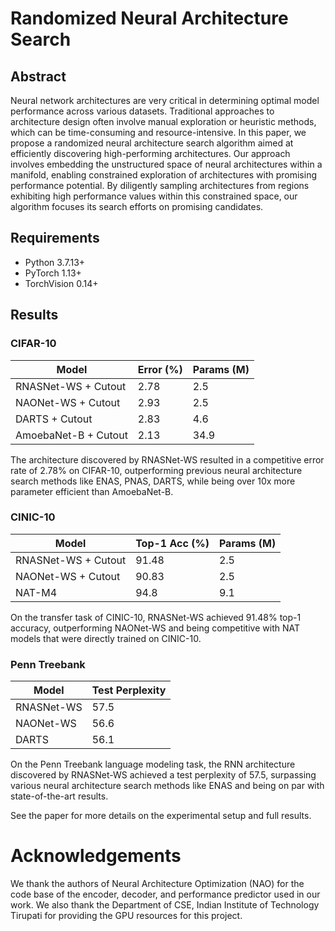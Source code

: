 # Randomized Neural Architecture Search

## Abstract 
Neural network architectures are very critical in determining optimal model performance across various datasets. Traditional approaches to architecture design often involve manual exploration or heuristic methods, which can be time-consuming and resource-intensive. In this paper, we propose a randomized neural architecture search algorithm aimed at efficiently discovering high-performing architectures. Our approach involves embedding the unstructured space of neural architectures within a manifold, enabling constrained exploration of architectures with promising performance potential. By diligently sampling architectures from regions exhibiting high performance values within this constrained space, our algorithm focuses its search efforts on promising candidates.

## Requirements
* Python 3.7.13+
* PyTorch 1.13+
* TorchVision 0.14+





## Results
### CIFAR-10

| Model | Error (%) | Params (M) |
|-------|-----------|------------|
| RNASNet-WS + Cutout | 2.78 | 2.5 |  
| NAONet-WS + Cutout | 2.93 | 2.5 |
| DARTS + Cutout | 2.83 | 4.6 |
| AmoebaNet-B + Cutout | 2.13 | 34.9 |

The architecture discovered by RNASNet-WS resulted in a competitive error rate of 2.78% on CIFAR-10, outperforming previous neural architecture search methods like ENAS, PNAS, DARTS, while being over 10x more parameter efficient than AmoebaNet-B.

### CINIC-10 

| Model | Top-1 Acc (%) | Params (M) |
|-------|----------------|------------|
| RNASNet-WS + Cutout  | 91.48 | 2.5 |
| NAONet-WS + Cutout | 90.83 | 2.5 |  
| NAT-M4 | 94.8 | 9.1 |

On the transfer task of CINIC-10, RNASNet-WS achieved 91.48% top-1 accuracy, outperforming NAONet-WS and being competitive with NAT models that were directly trained on CINIC-10.

### Penn Treebank

| Model | Test Perplexity | 
|-------|-----------------|
| RNASNet-WS | 57.5 |
| NAONet-WS | 56.6 |
| DARTS | 56.1 |

On the Penn Treebank language modeling task, the RNN architecture discovered by RNASNet-WS achieved a test perplexity of 57.5, surpassing various neural architecture search methods like ENAS and being on par with state-of-the-art results.

See the paper for more details on the experimental setup and full results.


# Acknowledgements #
We thank the authors of Neural Architecture Optimization (NAO) for the code base of the encoder, decoder, and performance predictor used in our work.
We also thank the Department of CSE, Indian Institute of Technology Tirupati for providing the GPU resources for this project.

